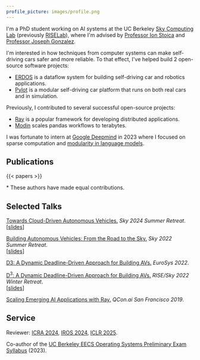 ```yaml
---
profile_picture: images/profile.png
---
```


I'm a PhD student working on AI systems at the UC Berkeley
[Sky Computing Lab](https://sky.cs.berkeley.edu/)
(previously [RISELab](https://rise.cs.berkeley.edu/)),
where I'm advised by
[Professor Ion Stoica](https://people.eecs.berkeley.edu/~istoica/)
and
[Professor Joseph Gonzalez](https://people.eecs.berkeley.edu/~jegonzal/).

I'm interested in how techniques from computer systems can make
self-driving cars safer and more reliable.
To that effect, I've helped build 2 open-source software projects:

- [ERDOS](https://github.com/erdos-project/erdos/) is a dataflow system
for building self-driving car and robotics applications.
- [Pylot](https://github.com/erdos-project/pylot/) is a modular self-driving car
platform that runs on both real cars and in simulation.

Previously, I contributed to several successful open-source projects:

- [Ray](https://ray.io/) is a popular framework for developing distributed applications.
- [Modin](http://modin.org/) scales pandas workflows to terabytes.

I was fortunate to intern at [Google Deepmind](https://deepmind.google/) in
2023 where I focused on sparse computation and
[modularity in language models](/modular-domain-experts).


## Publications

{{< papers >}}

\* These authors have made equal contributions.

## Selected Talks

[Towards Cloud-Driven Autonomous Vehicles.](/slides/2024-sky-summer-retreat-cloud-avs.pdf) *Sky 2024 Summer Retreat*. \
\[[slides](/slides/2024-sky-summer-retreat-cloud-avs.pdf)]

[Building Autonomous Vehicles: From the Road to the Sky.](https://youtu.be/sksQWdXTY5Y) *Sky 2022 Summer Retreat*. \
\[[slides](https://docs.google.com/presentation/d/1lxZq0hFuDlrsf06rDqNXDbkOsH-K7IvS)\]

[D3: A Dynamic Deadline-Driven Approach for Building AVs.](/) *EuroSys 2022*.

[D<sup>3</sup>: A Dynamic Deadline-Driven Approach for Building AVs.](https://youtu.be/NG3U9rE8QcE) *RISE/Sky 2022 Winter Retreat*. \
\[[slides](https://drive.google.com/file/d/1_srYqYek0LlJ6nbCpJr9fvDElJ81R9qc/view?usp=sharing)\]

[Scaling Emerging AI Applications with Ray.](https://www.infoq.com/presentations/scale-ai-ray/) *QCon.ai San Francisco 2019*.

## Service

Reviewer: [ICRA 2024](https://2024.ieee-icra.org/), [IROS 2024](https://iros2024-abudhabi.org/), [ICLR 2025](https://iclr.cc/Conferences/2025).

Co-author of the [UC Berkeley EECS Operating Systems Preliminary Exam Syllabus](https://ucbosprelim.samkumar.org/) (2023).